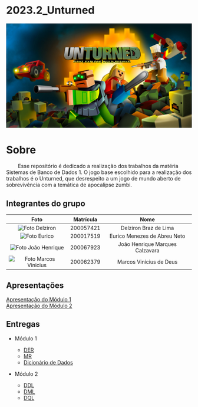 # 2023.2_Unturned

<center>

![Unturned](assets/unturned.jpg)

 </center>

# Sobre

&emsp;&emsp; Esse repositório é dedicado a realização dos trabalhos da matéria Sistemas de Banco de Dados 1. O jogo base escolhido para a realização dos trabalhos é o Unturned, que desrespeito a um jogo de mundo aberto de sobrevivência com a temática de apocalipse zumbi. 

## Integrantes do grupo

|                                                  **Foto**                                                   | **Matrícula** |            **Nome**             |
| :---------------------------------------------------------------------------------------------------------: | :-----------: | :-----------------------------: |
|     <img src="https://avatars.githubusercontent.com/DelzironBraz" width="100px;" alt="Foto Delziron"/>      |   200057421   |      Delziron Braz de Lima      |
|       <img src="https://avatars.githubusercontent.com/EuricoAbreu" width="100px;" alt="Foto Eurico">        |   200017519   |  Eurico Menezes de Abreu Neto   |
|  <img src="https://avatars.githubusercontent.com/u/71076129?v=4" width="100px;" alt="Foto João Henrique"/>  |   200067923   | João Henrique Marques Calzavara |
| <img src="https://avatars.githubusercontent.com/u/87666623?v=4" width="100px;" alt="Foto Marcos Vinicius"/> |   200062379   |     Marcos Vinícius de Deus     |

## Apresentações

[Apresentação do Módulo 1](https://unbbr.sharepoint.com/:v:/s/Bancos1/EYwxobRqXIZKoffKm-LGR9QBVNREMPZuQ3zBR8UXwwaQcg?e=eVV8i8&nav=eyJyZWZlcnJhbEluZm8iOnsicmVmZXJyYWxBcHAiOiJTdHJlYW1XZWJBcHAiLCJyZWZlcnJhbFZpZXciOiJTaGFyZURpYWxvZyIsInJlZmVycmFsQXBwUGxhdGZvcm0iOiJXZWIiLCJyZWZlcnJhbE1vZGUiOiJ2aWV3In19) <br>
[Apresentação do Módulo 2](https://youtu.be/djW7gptqLoQ)

## Entregas

- Módulo 1
  - [DER](docs/DER.md)
  - [MR](docs/MR.md)
  - [Dicionário de Dados](docs/DicionarioDeDados.md)

- Módulo 2
  - [DDL](src/DDL.sql)
  - [DML](src/DML.sql)
  - [DQL](src/DQL.sql) 
 
